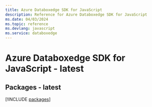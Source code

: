 ```yaml
---
title: Azure Databoxedge SDK for JavaScript
description: Reference for Azure Databoxedge SDK for JavaScript
ms.date: 04/03/2024
ms.topic: reference
ms.devlang: javascript
ms.service: databoxedge
---
```

# Azure Databoxedge SDK for JavaScript - latest
## Packages - latest
[!INCLUDE [packages](databoxedge-index.md)]